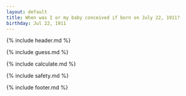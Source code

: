 ```yaml
---
layout: default
title: When was I or my baby conceived if born on July 22, 1911?
birthday: Jul 22, 1911
---
```


{% include header.md %}

{% include guess.md %}

{% include calculate.md %}

{% include safety.md %}

{% include footer.md %}



